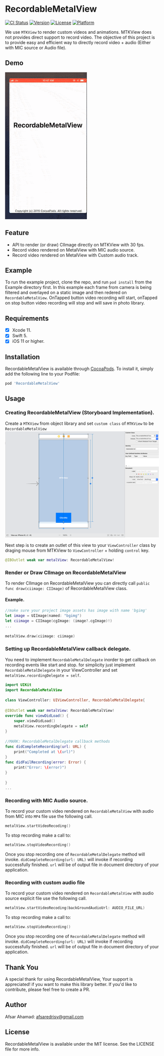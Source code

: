 # RecordableMetalView

[![CI Status](https://img.shields.io/badge/Pod-1.7.5-yellowgreen)](https://travis-ci.org/afsaredrisy/RecordableMetalView)
[![Version](https://img.shields.io/badge/Version-0.1.0-lightgrey)](https://cocoapods.org/pods/RecordableMetalView)
[![License](https://img.shields.io/badge/License-MIT-blue)](https://cocoapods.org/pods/RecordableMetalView)
[![Platform](https://img.shields.io/badge/Platform-Swift%205.0-green)](https://cocoapods.org/pods/RecordableMetalView)

We use  `MTKView`  to render custom videos and animations. MTKView does not provides direct support to record video.
The objective of this project is to provide easy and efficient way to directly record video + audio (Either with MIC source or Audio file). 

## Demo
![image](demmo-2.gif)

## Feature
* API to render (or draw) CIImage directly on MTKView with 30 fps.
* Record video rendered on MetalView with MIC audio source. 
* Record video rendered on MetalView with Custom audio track.

## Example
To run the example project, clone the repo, and run `pod install` from the Example directory first.
In this example each frame from camera is being filtered and overlayed on a static image and then redered on `RecordableMetalView`. OnTapped button video recording will start, onTapped on stop button video recording will stop and will save in photo library.

## Requirements
- [x] Xcode 11.
- [x] Swift 5.
- [x] iOS 11 or higher.

## Installation
RecordableMetalView is available through [CocoaPods](https://cocoapods.org). To install
it, simply add the following line to your Podfile:
```ruby
pod 'RecordableMetalView'
```

## Usage

### Creating  RecordableMetalView (Storyboard Implementation).
Create a `MTKView` from object library and set `custom class`  of `MTKView`  to be `RecordableMetalView ` 
![image](typeset.png)

Next step is to create an outlet of this view to your `ViewController` class by draging mouse from MTKView to `ViewController` + holding `control` key. 

```swift
@IBOutlet weak var metalView: RecordableMetalView!
```

### Render or Draw CIImage on RecordableMetalView

To render CIImage on RecordableMetalView you can directly call `public func draw(ciimage: CIImage)` of  RecordableMetalView class.

#### Example.
```swift 
//make sure your project image assets has image with name 'bgimg'
let image = UIImage(named: "bgimg")
let ciimage = CIImage(cgImage: (image?.cgImage)!)
...

metalView.draw(ciimage: ciimage)
```

### Setting up RecordableMetalView callback delegate.

You need to implement `RecordableMetalDelegate` inorder to get callback on recording events like  start and stop. for simplicity just implement `RecordableMetalDelegate` in your ViewController and set `metalView.recordingDelegate = self`.

```swift
import UIKit
import RecordableMetalView

class ViewController: UIViewController, RecordableMetalDelegate{

@IBOutlet weak var metalView: RecordableMetalView!
override func viewDidLoad() {
    super.viewDidLoad()
    metalView.recordingDelegate = self
}

//MARK: RecordableMetalDelegate callback methods
func didCompleteRecording(url: URL) {
    print("Completed at \(url)")
}
func didFailRecording(error: Error) {
    print("Error: \(error)")
}

}
...
```


### Recording with MIC Audio source.

To record your custom video rendered on `RecordableMetalView` with audio from MIC into `MP4` file use the following call. 
```swift
metalView.startVideoRecoding()
```

To stop recording make a call to:
```swift
metalView.stopVideoRecording()
```
Once you stop recording one of `RecordableMetalDelegate` method will invoke. `didCompleteRecording(url: URL)` will invoke if recording successfully finished. `url` will be of output file in document directory of your application.

### Recording with custom audio file
To record your custom video rendered on `RecordableMetalView` with audio source explicit file use the following call.

```swift
metalView.startVideoRecoding(backGroundAudioUrl: AUDIO_FILE_URL)
```
To stop recording make a call to:
```swift
metalView.stopVideoRecording()
```
Once you stop recording one of `RecordableMetalDelegate` method will invoke. `didCompleteRecording(url: URL)` will invoke if recording successfully finished. `url` will be of output file in document directory of your application.

## Thank You
A special thank for using RecordableMetalView,  Your support is appreciated! if you want to make this library better. If you'd like to contribute, please feel free to create a PR.

## Author
Afsar Ahamad: afsaredrisy@gmail.com
## License
RecordableMetalView is available under the MIT license. See the LICENSE file for more info.

